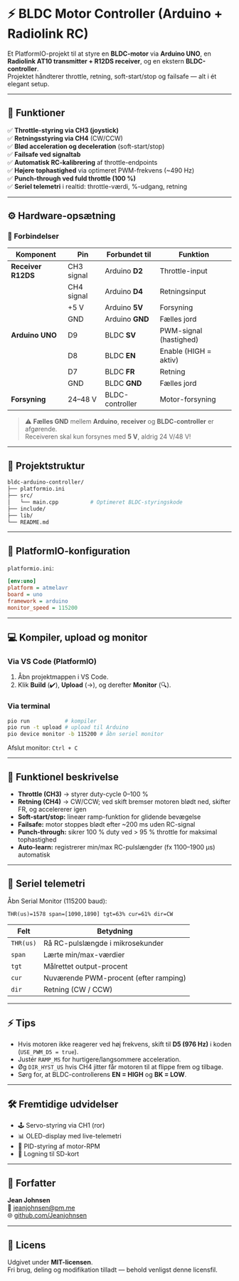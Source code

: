 # ⚡ BLDC Motor Controller (Arduino + Radiolink RC)

Et PlatformIO-projekt til at styre en **BLDC-motor** via **Arduino UNO**, en **Radiolink AT10 transmitter + R12DS receiver**, og en ekstern **BLDC-controller**.  
Projektet håndterer throttle, retning, soft-start/stop og failsafe — alt i ét elegant setup.

---

## 🚀 Funktioner

✅ **Throttle-styring via CH3 (joystick)**  
✅ **Retningsstyring via CH4** (CW/CCW)  
✅ **Blød acceleration og deceleration** (soft-start/stop)  
✅ **Failsafe ved signaltab**  
✅ **Automatisk RC-kalibrering** af throttle-endpoints  
✅ **Højere tophastighed** via optimeret PWM-frekvens (~490 Hz)  
✅ **Punch-through ved fuld throttle (100 %)**  
✅ **Seriel telemetri** i realtid: throttle-værdi, %-udgang, retning  

---

## ⚙️ Hardware-opsætning

### 🔌 Forbindelser

| Komponent | Pin | Forbundet til | Funktion |
|------------|-----|---------------|-----------|
| **Receiver R12DS** | CH3 signal | Arduino **D2** | Throttle-input |
| | CH4 signal | Arduino **D4** | Retningsinput |
| | +5 V | Arduino **5V** | Forsyning |
| | GND | Arduino **GND** | Fælles jord |
| **Arduino UNO** | D9 | BLDC **SV** | PWM-signal (hastighed) |
| | D8 | BLDC **EN** | Enable (HIGH = aktiv) |
| | D7 | BLDC **FR** | Retning |
| | GND | BLDC **GND** | Fælles jord |
| **Forsyning** | 24–48 V | BLDC-controller | Motor-forsyning |

> ⚠️ **Fælles GND** mellem **Arduino**, **receiver** og **BLDC-controller** er afgørende.  
> Receiveren skal kun forsynes med **5 V**, aldrig 24 V/48 V!

---

## 📁 Projektstruktur

```bash
bldc-arduino-controller/
├── platformio.ini
├── src/
│   └── main.cpp          # Optimeret BLDC-styringskode
├── include/
├── lib/
└── README.md
```

---

## 🔧 PlatformIO-konfiguration

`platformio.ini`:

```ini
[env:uno]
platform = atmelavr
board = uno
framework = arduino
monitor_speed = 115200
```

---

## 💻 Kompiler, upload og monitor

### Via VS Code (PlatformIO)

1. Åbn projektmappen i VS Code.  
2. Klik **Build** (✔️), **Upload** (→), og derefter **Monitor** (🔍).

### Via terminal
```bash
pio run           # kompiler
pio run -t upload # upload til Arduino
pio device monitor -b 115200 # åbn seriel monitor
```
Afslut monitor: `Ctrl + C`

---

## 🧠 Funktionel beskrivelse

- **Throttle (CH3)** → styrer duty-cycle 0–100 %  
- **Retning (CH4)** → CW/CCW; ved skift bremser motoren blødt ned, skifter FR, og accelererer igen  
- **Soft-start/stop:** lineær ramp-funktion for glidende bevægelse  
- **Failsafe:** motor stoppes blødt efter ~200 ms uden RC-signal  
- **Punch-through:** sikrer 100 % duty ved > 95 % throttle for maksimal tophastighed  
- **Auto-learn:** registrerer min/max RC-pulslængder (fx 1100–1900 µs) automatisk  

---

## 🧾 Seriel telemetri

Åbn Serial Monitor (115200 baud):

```
THR(us)=1578 span=[1090,1890] tgt=63% cur=61% dir=CW
```

| Felt | Betydning |
|-------|------------|
| `THR(us)` | Rå RC-pulslængde i mikrosekunder |
| `span` | Lærte min/max-værdier |
| `tgt` | Målrettet output-procent |
| `cur` | Nuværende PWM-procent (efter ramping) |
| `dir` | Retning (CW / CCW) |

---

## ⚡ Tips

- Hvis motoren ikke reagerer ved høj frekvens, skift til **D5 (976 Hz)** i koden (`USE_PWM_D5 = true`).  
- Justér `RAMP_MS` for hurtigere/langsommere acceleration.  
- Øg `DIR_HYST_US` hvis CH4 jitter får motoren til at flippe frem og tilbage.  
- Sørg for, at BLDC-controllerens **EN = HIGH** og **BK = LOW**.

---

## 🛠️ Fremtidige udvidelser

- 🕹️ Servo-styring via CH1 (ror)  
- 📊 OLED-display med live-telemetri  
- 🧩 PID-styring af motor-RPM  
- 🧱 Logning til SD-kort  

---

## 👤 Forfatter

**Jean Johnsen**  
📧 [jeanjohnsen@pm.me](mailto:jeanjohnsen@pm.me)  
🌐 [github.com/Jeanjohnsen](https://github.com/Jeanjohnsen)

---

## 🪪 Licens

Udgivet under **MIT-licensen**.  
Fri brug, deling og modifikation tilladt — behold venligst denne licensfil.
